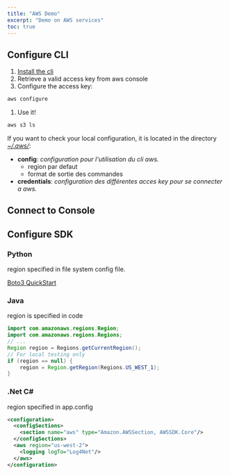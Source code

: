 ```yaml
---
title: "AWS Demo"
excerpt: "Demo on AWS services"
toc: true
---
```


## Configure CLI

1. [Install the cli](https://aws.amazon.com/fr/cli/)
1. Retrieve a valid access key from aws console
1. Configure the access key:
```bash
aws configure
```
1. Use it!
```bash
aws s3 ls
```

If you want to check your local configuration, it is located in the directory *[~/.aws/](https://docs.aws.amazon.com/cli/latest/userguide/cli-configure-files.html)*:
- **config**: *configuration pour l'utilisation du cli aws.* 
   * region par defaut
   * format de sortie des commandes
- **credentials**: *configuration des différentes acces key pour se connecter a aws.*

## Connect to Console

## Configure SDK

### Python

region specified in file system config file.

[Boto3 QuickStart](https://boto3.amazonaws.com/v1/documentation/api/latest/guide/quickstart.html)

### Java

region is specified in code

```java
import com.amazonaws.regions.Region;
import com.amazonaws.regions.Regions;
// ...
Region region = Regions.getCurrentRegion();
// For local testing only
if (region == null) {
    region = Region.getRegion(Regions.US_WEST_1);
}
```

### .Net C#

region specified in app.config
```xml
<configuration>
  <configSections>
    <section name="aws" type="Amazon.AWSSection, AWSSDK.Core"/>
  </configSections>
  <aws region="us-west-2">
    <logging logTo="Log4Net"/>
  </aws>
</configuration>
```